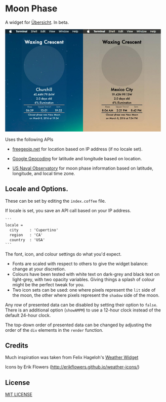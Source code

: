 # Moon Phase
A widget for [Übersicht](http://tracesof.net/uebersicht/).  In beta.

![Screenshot](screenshot.jpg)

Uses the following APIs
* [freegeoip.net](http://freegeoip.net)
  for location based on IP address (if no locale set).

* [Google Geocoding](https://developers.google.com/maps/documentation/geocoding/intro)
  for latitude and longitude based on location.

* [US Naval Observatory](http://www.usno.navy.mil/USNO/astronomical-applications)
  for moon phase information based on latitude, longitude, and local time zone.

## Locale and Options.
These can be set by editing the `index.coffee` file.

If locale is set, you save an API call based on your IP address.

    ```
    locale =
      city     : 'Cupertino'
      region   : 'CA'
      country  : 'USA'
    ```

The font, icon, and colour settings do what you'd expect.
* Fonts are scaled with respect to others to give the widget balance: change at your discretion.
* Colours have been tested with white text on dark-grey and black text on light-grey, with two opacity
variables. Giving things a splash of colour might be the perfect tweak for you.
* Two icon sets can be used: one where pixels represent the `lit` side of the moon, the other where
pixels represent the `shadow` side of the moon.

Any row of presented data can be disabled by setting their option to `false`. There is an additional
option (`showAMPM`) to use a 12-hour clock instead of the default 24-hour clock.

The top-down order of presented data can be changed by adjusting the order of the `div` elements in the
`render` function.

## Credits
Much inspiration was taken from Felix Hageloh's [Weather Widget](http://github.com/felixhageloh/weather-widget)

Icons by Erik Flowers (http://erikflowers.github.io/weather-icons/)

## License
[MIT LICENSE](https://github.com/joecreighton/moon-phase/blob/master/LICENSE)
